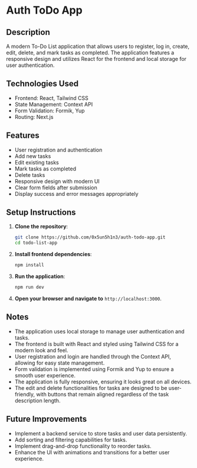 # Auth ToDo App

## Description

A modern To-Do List application that allows users to register, log in, create, edit, delete, and mark tasks as completed. The application features a responsive design and utilizes React for the frontend and local storage for user authentication.

## Technologies Used

- Frontend: React, Tailwind CSS
- State Management: Context API
- Form Validation: Formik, Yup
- Routing: Next.js

## Features

- User registration and authentication
- Add new tasks
- Edit existing tasks
- Mark tasks as completed
- Delete tasks
- Responsive design with modern UI
- Clear form fields after submission
- Display success and error messages appropriately

## Setup Instructions

1. **Clone the repository**:

   ```bash
   git clone https://github.com/0x5un5h1n3/auth-todo-app.git
   cd todo-list-app
   ```

2. **Install frontend dependencies**:

   ```bash
   npm install
   ```

3. **Run the application**:

   ```bash
   npm run dev
   ```

4. **Open your browser and navigate to** `http://localhost:3000`.

## Notes

- The application uses local storage to manage user authentication and tasks.
- The frontend is built with React and styled using Tailwind CSS for a modern look and feel.
- User registration and login are handled through the Context API, allowing for easy state management.
- Form validation is implemented using Formik and Yup to ensure a smooth user experience.
- The application is fully responsive, ensuring it looks great on all devices.
- The edit and delete functionalities for tasks are designed to be user-friendly, with buttons that remain aligned regardless of the task description length.

## Future Improvements

- Implement a backend service to store tasks and user data persistently.
- Add sorting and filtering capabilities for tasks.
- Implement drag-and-drop functionality to reorder tasks.
- Enhance the UI with animations and transitions for a better user experience.
